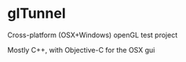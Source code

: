 glTunnel
========

Cross-platform (OSX+Windows) openGL test project

Mostly C++, with Objective-C for the OSX gui
